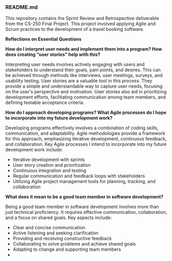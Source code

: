 ### README.md

This repository contains the Sprint Review and Retrospective deliverable from the CS-250 Final Project. This project involved applying Agile and Scrum practices to the development of a travel booking software.

**Reflections on Essential Questions**

**How do I interpret user needs and implement them into a program? How does creating “user stories” help with this?**

Interpreting user needs involves actively engaging with users and stakeholders to understand their goals, pain points, and desires. This can be achieved through methods like interviews, user meetings, surveys, and usability testing. User stories are a valuable tool in this process. They provide a simple and understandable way to capture user needs, focusing on the user's perspective and motivation. User stories also aid in prioritizing development efforts, facilitating communication among team members, and defining testable acceptance criteria.

**How do I approach developing programs? What Agile processes do I hope to incorporate into my future development work?**

Developing programs effectively involves a combination of coding skills, communication, and adaptability. Agile methodologies provide a framework for this approach, emphasizing iterative development, continuous feedback, and collaboration. Key Agile processes I intend to incorporate into my future development work include:

* Iterative development with sprints 
* User story creation and prioritization 
* Continuous integration and testing 
* Regular communication and feedback loops with stakeholders 
* Utilizing Agile project management tools for planning, tracking, and collaboration 

**What does it mean to be a good team member in software development?**

Being a good team member in software development involves more than just technical proficiency. It requires effective communication, collaboration, and a focus on shared goals. Key aspects include:

* Clear and concise communication 
* Active listening and seeking clarification
* Providing and receiving constructive feedback 
* Collaborating to solve problems and achieve shared goals 
* Adapting to change and supporting team members
* 
